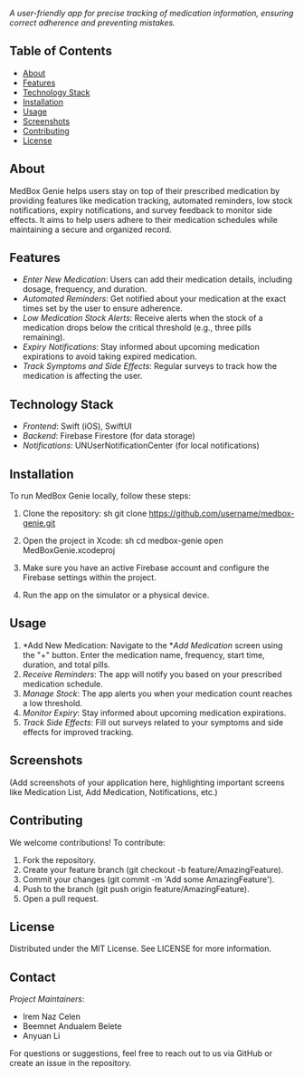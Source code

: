 *A user-friendly app for precise tracking of medication information, ensuring correct adherence and preventing mistakes.*

## Table of Contents
- [About](#about)
- [Features](#features)
- [Technology Stack](#technology-stack)
- [Installation](#installation)
- [Usage](#usage)
- [Screenshots](#screenshots)
- [Contributing](#contributing)
- [License](#license)

## About
MedBox Genie helps users stay on top of their prescribed medication by providing features like medication tracking, automated reminders, low stock notifications, expiry notifications, and survey feedback to monitor side effects. It aims to help users adhere to their medication schedules while maintaining a secure and organized record.

## Features
- *Enter New Medication*: Users can add their medication details, including dosage, frequency, and duration.
- *Automated Reminders*: Get notified about your medication at the exact times set by the user to ensure adherence.
- *Low Medication Stock Alerts*: Receive alerts when the stock of a medication drops below the critical threshold (e.g., three pills remaining).
- *Expiry Notifications*: Stay informed about upcoming medication expirations to avoid taking expired medication.
- *Track Symptoms and Side Effects*: Regular surveys to track how the medication is affecting the user.

## Technology Stack
- *Frontend*: Swift (iOS), SwiftUI
- *Backend*: Firebase Firestore (for data storage)
- *Notifications*: UNUserNotificationCenter (for local notifications)

## Installation
To run MedBox Genie locally, follow these steps:

1. Clone the repository:
   sh
   git clone https://github.com/username/medbox-genie.git
   
2. Open the project in Xcode:
   sh
   cd medbox-genie
   open MedBoxGenie.xcodeproj
   
3. Make sure you have an active Firebase account and configure the Firebase settings within the project.
4. Run the app on the simulator or a physical device.

## Usage
1. *Add New Medication: Navigate to the **Add Medication* screen using the "+" button. Enter the medication name, frequency, start time, duration, and total pills.
2. *Receive Reminders*: The app will notify you based on your prescribed medication schedule.
3. *Manage Stock*: The app alerts you when your medication count reaches a low threshold.
4. *Monitor Expiry*: Stay informed about upcoming medication expirations.
5. *Track Side Effects*: Fill out surveys related to your symptoms and side effects for improved tracking.

## Screenshots
(Add screenshots of your application here, highlighting important screens like Medication List, Add Medication, Notifications, etc.)

## Contributing
We welcome contributions! To contribute:
1. Fork the repository.
2. Create your feature branch (git checkout -b feature/AmazingFeature).
3. Commit your changes (git commit -m 'Add some AmazingFeature').
4. Push to the branch (git push origin feature/AmazingFeature).
5. Open a pull request.

## License
Distributed under the MIT License. See LICENSE for more information.

## Contact
*Project Maintainers*:  
- Irem Naz Celen  
- Beemnet Andualem Belete  
- Anyuan Li

For questions or suggestions, feel free to reach out to us via GitHub or create an issue in the repository.
